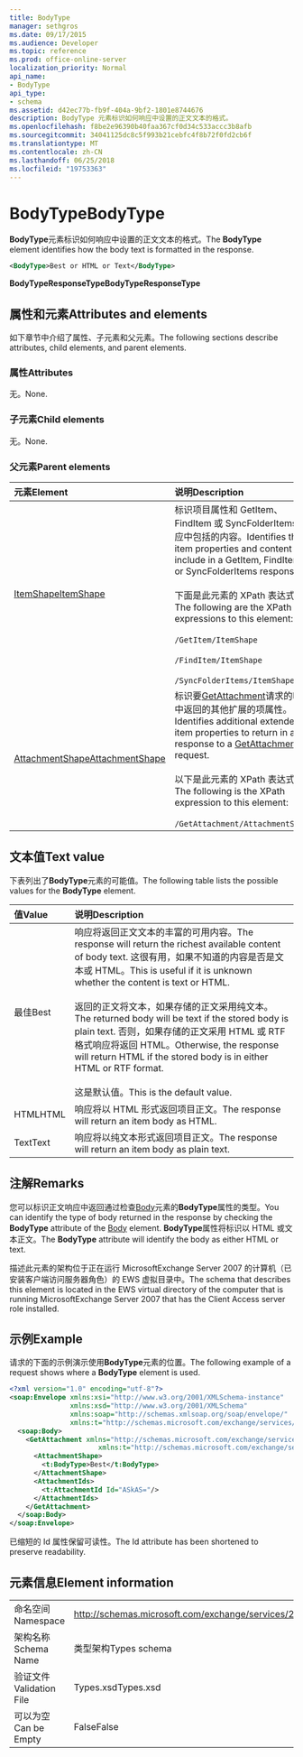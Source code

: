 ```yaml
---
title: BodyType
manager: sethgros
ms.date: 09/17/2015
ms.audience: Developer
ms.topic: reference
ms.prod: office-online-server
localization_priority: Normal
api_name:
- BodyType
api_type:
- schema
ms.assetid: d42ec77b-fb9f-404a-9bf2-1801e8744676
description: BodyType 元素标识如何响应中设置的正文文本的格式。
ms.openlocfilehash: f8be2e96390b40faa367cf0d34c533accc3b8afb
ms.sourcegitcommit: 34041125dc8c5f993b21cebfc4f8b72f0fd2cb6f
ms.translationtype: MT
ms.contentlocale: zh-CN
ms.lasthandoff: 06/25/2018
ms.locfileid: "19753363"
---
```

# <a name="bodytype"></a><span data-ttu-id="30b6d-103">BodyType</span><span class="sxs-lookup"><span data-stu-id="30b6d-103">BodyType</span></span>

<span data-ttu-id="30b6d-104">**BodyType**元素标识如何响应中设置的正文文本的格式。</span><span class="sxs-lookup"><span data-stu-id="30b6d-104">The **BodyType** element identifies how the body text is formatted in the response.</span></span> 
  
```xml
<BodyType>Best or HTML or Text</BodyType>
```

<span data-ttu-id="30b6d-105">**BodyTypeResponseType**</span><span class="sxs-lookup"><span data-stu-id="30b6d-105">**BodyTypeResponseType**</span></span>

## <a name="attributes-and-elements"></a><span data-ttu-id="30b6d-106">属性和元素</span><span class="sxs-lookup"><span data-stu-id="30b6d-106">Attributes and elements</span></span>

<span data-ttu-id="30b6d-107">如下章节中介绍了属性、子元素和父元素。</span><span class="sxs-lookup"><span data-stu-id="30b6d-107">The following sections describe attributes, child elements, and parent elements.</span></span>
  
### <a name="attributes"></a><span data-ttu-id="30b6d-108">属性</span><span class="sxs-lookup"><span data-stu-id="30b6d-108">Attributes</span></span>

<span data-ttu-id="30b6d-109">无。</span><span class="sxs-lookup"><span data-stu-id="30b6d-109">None.</span></span>
  
### <a name="child-elements"></a><span data-ttu-id="30b6d-110">子元素</span><span class="sxs-lookup"><span data-stu-id="30b6d-110">Child elements</span></span>

<span data-ttu-id="30b6d-111">无。</span><span class="sxs-lookup"><span data-stu-id="30b6d-111">None.</span></span>
  
### <a name="parent-elements"></a><span data-ttu-id="30b6d-112">父元素</span><span class="sxs-lookup"><span data-stu-id="30b6d-112">Parent elements</span></span>

|<span data-ttu-id="30b6d-113">**元素**</span><span class="sxs-lookup"><span data-stu-id="30b6d-113">**Element**</span></span>|<span data-ttu-id="30b6d-114">**说明**</span><span class="sxs-lookup"><span data-stu-id="30b6d-114">**Description**</span></span>|
|:-----|:-----|
|[<span data-ttu-id="30b6d-115">ItemShape</span><span class="sxs-lookup"><span data-stu-id="30b6d-115">ItemShape</span></span>](itemshape.md) <br/> | <span data-ttu-id="30b6d-116">标识项目属性和 GetItem、 FindItem 或 SyncFolderItems 响应中包括的内容。</span><span class="sxs-lookup"><span data-stu-id="30b6d-116">Identifies the item properties and content to include in a GetItem, FindItem, or SyncFolderItems response.</span></span>  <br/><br/><span data-ttu-id="30b6d-117">下面是此元素的 XPath 表达式：</span><span class="sxs-lookup"><span data-stu-id="30b6d-117">The following are the XPath expressions to this element:</span></span><br/><br/>  `/GetItem/ItemShape`<br/><br/>`/FindItem/ItemShape`<br/><br/>`/SyncFolderItems/ItemShape` <br/> |
|[<span data-ttu-id="30b6d-118">AttachmentShape</span><span class="sxs-lookup"><span data-stu-id="30b6d-118">AttachmentShape</span></span>](attachmentshape.md) <br/> |<span data-ttu-id="30b6d-119">标识要[GetAttachment](getattachment.md)请求的响应中返回的其他扩展的项属性。</span><span class="sxs-lookup"><span data-stu-id="30b6d-119">Identifies additional extended item properties to return in a response to a [GetAttachment](getattachment.md) request.</span></span>  <br/><br/><span data-ttu-id="30b6d-120">以下是此元素的 XPath 表达式：</span><span class="sxs-lookup"><span data-stu-id="30b6d-120">The following is the XPath expression to this element:</span></span><br/><br/>  `/GetAttachment/AttachmentShape` <br/> |
   
## <a name="text-value"></a><span data-ttu-id="30b6d-121">文本值</span><span class="sxs-lookup"><span data-stu-id="30b6d-121">Text value</span></span>

<span data-ttu-id="30b6d-122">下表列出了**BodyType**元素的可能值。</span><span class="sxs-lookup"><span data-stu-id="30b6d-122">The following table lists the possible values for the **BodyType** element.</span></span> 
  
|<span data-ttu-id="30b6d-123">**值**</span><span class="sxs-lookup"><span data-stu-id="30b6d-123">**Value**</span></span>|<span data-ttu-id="30b6d-124">**说明**</span><span class="sxs-lookup"><span data-stu-id="30b6d-124">**Description**</span></span>|
|:-----|:-----|
|<span data-ttu-id="30b6d-125">最佳</span><span class="sxs-lookup"><span data-stu-id="30b6d-125">Best</span></span>  <br/> |<span data-ttu-id="30b6d-126">响应将返回正文文本的丰富的可用内容。</span><span class="sxs-lookup"><span data-stu-id="30b6d-126">The response will return the richest available content of body text.</span></span> <span data-ttu-id="30b6d-127">这很有用，如果不知道的内容是否是文本或 HTML。</span><span class="sxs-lookup"><span data-stu-id="30b6d-127">This is useful if it is unknown whether the content is text or HTML.</span></span><br/><br/> <span data-ttu-id="30b6d-128">返回的正文将文本，如果存储的正文采用纯文本。</span><span class="sxs-lookup"><span data-stu-id="30b6d-128">The returned body will be text if the stored body is plain text.</span></span> <span data-ttu-id="30b6d-129">否则，如果存储的正文采用 HTML 或 RTF 格式响应将返回 HTML。</span><span class="sxs-lookup"><span data-stu-id="30b6d-129">Otherwise, the response will return HTML if the stored body is in either HTML or RTF format.</span></span><br/><br/> <span data-ttu-id="30b6d-130">这是默认值。</span><span class="sxs-lookup"><span data-stu-id="30b6d-130">This is the default value.</span></span>  <br/> |
|<span data-ttu-id="30b6d-131">HTML</span><span class="sxs-lookup"><span data-stu-id="30b6d-131">HTML</span></span>  <br/> |<span data-ttu-id="30b6d-132">响应将以 HTML 形式返回项目正文。</span><span class="sxs-lookup"><span data-stu-id="30b6d-132">The response will return an item body as HTML.</span></span>  <br/> |
|<span data-ttu-id="30b6d-133">Text</span><span class="sxs-lookup"><span data-stu-id="30b6d-133">Text</span></span>  <br/> |<span data-ttu-id="30b6d-134">响应将以纯文本形式返回项目正文。</span><span class="sxs-lookup"><span data-stu-id="30b6d-134">The response will return an item body as plain text.</span></span>  <br/> |
   
## <a name="remarks"></a><span data-ttu-id="30b6d-135">注解</span><span class="sxs-lookup"><span data-stu-id="30b6d-135">Remarks</span></span>

<span data-ttu-id="30b6d-136">您可以标识正文响应中返回通过检查[Body](body.md)元素的**BodyType**属性的类型。</span><span class="sxs-lookup"><span data-stu-id="30b6d-136">You can identify the type of body returned in the response by checking the **BodyType** attribute of the [Body](body.md) element.</span></span> <span data-ttu-id="30b6d-137">**BodyType**属性将标识以 HTML 或文本正文。</span><span class="sxs-lookup"><span data-stu-id="30b6d-137">The **BodyType** attribute will identify the body as either HTML or text.</span></span> 
  
<span data-ttu-id="30b6d-138">描述此元素的架构位于正在运行 MicrosoftExchange Server 2007 的计算机（已安装客户端访问服务器角色）的 EWS 虚拟目录中。</span><span class="sxs-lookup"><span data-stu-id="30b6d-138">The schema that describes this element is located in the EWS virtual directory of the computer that is running MicrosoftExchange Server 2007 that has the Client Access server role installed.</span></span>
  
## <a name="example"></a><span data-ttu-id="30b6d-139">示例</span><span class="sxs-lookup"><span data-stu-id="30b6d-139">Example</span></span>

<span data-ttu-id="30b6d-140">请求的下面的示例演示使用**BodyType**元素的位置。</span><span class="sxs-lookup"><span data-stu-id="30b6d-140">The following example of a request shows where a **BodyType** element is used.</span></span> 
  
```xml
<?xml version="1.0" encoding="utf-8"?>
<soap:Envelope xmlns:xsi="http://www.w3.org/2001/XMLSchema-instance"
               xmlns:xsd="http://www.w3.org/2001/XMLSchema"
               xmlns:soap="http://schemas.xmlsoap.org/soap/envelope/"
               xmlns:t="http://schemas.microsoft.com/exchange/services/2006/types">
  <soap:Body>
    <GetAttachment xmlns="http://schemas.microsoft.com/exchange/services/2006/messages" 
                      xmlns:t="http://schemas.microsoft.com/exchange/services/2006/types">
      <AttachmentShape>
        <t:BodyType>Best</t:BodyType>
      </AttachmentShape>
      <AttachmentIds>
        <t:AttachmentId Id="ASkAS="/>
      </AttachmentIds>
    </GetAttachment>
  </soap:Body>
</soap:Envelope>
```

<span data-ttu-id="30b6d-141">已缩短的 Id 属性保留可读性。</span><span class="sxs-lookup"><span data-stu-id="30b6d-141">The Id attribute has been shortened to preserve readability.</span></span>
  
## <a name="element-information"></a><span data-ttu-id="30b6d-142">元素信息</span><span class="sxs-lookup"><span data-stu-id="30b6d-142">Element information</span></span>

|||
|:-----|:-----|
|<span data-ttu-id="30b6d-143">命名空间</span><span class="sxs-lookup"><span data-stu-id="30b6d-143">Namespace</span></span>  <br/> |http://schemas.microsoft.com/exchange/services/2006/types  <br/> |
|<span data-ttu-id="30b6d-144">架构名称</span><span class="sxs-lookup"><span data-stu-id="30b6d-144">Schema Name</span></span>  <br/> |<span data-ttu-id="30b6d-145">类型架构</span><span class="sxs-lookup"><span data-stu-id="30b6d-145">Types schema</span></span>  <br/> |
|<span data-ttu-id="30b6d-146">验证文件</span><span class="sxs-lookup"><span data-stu-id="30b6d-146">Validation File</span></span>  <br/> |<span data-ttu-id="30b6d-147">Types.xsd</span><span class="sxs-lookup"><span data-stu-id="30b6d-147">Types.xsd</span></span>  <br/> |
|<span data-ttu-id="30b6d-148">可以为空</span><span class="sxs-lookup"><span data-stu-id="30b6d-148">Can be Empty</span></span>  <br/> |<span data-ttu-id="30b6d-149">False</span><span class="sxs-lookup"><span data-stu-id="30b6d-149">False</span></span>  <br/> |
   

